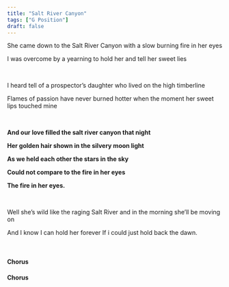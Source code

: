 ```yaml
---
title: "Salt River Canyon"
tags: ["G Position"]
draft: false
---
```


She came down to the Salt River Canyon with a slow burning fire in her eyes

I was overcome by a yearning to hold her and tell her sweet lies

<br>

I heard tell of a prospector’s daughter who lived on the high timberline

Flames of passion have never burned hotter when the moment her sweet lips touched mine

<br>

**And our love filled the salt river canyon that night**

**Her golden hair shown in the silvery moon light**

**As we held each other the stars in the sky**

**Could not compare to the fire in her eyes**

**The fire in her eyes.**

<br>

Well she’s wild like the raging Salt River and in the morning she’ll be moving on 

And I know I can hold her forever If i could just hold back the dawn.

<br>

#### Chorus

#### Chorus